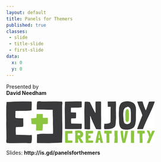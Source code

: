 ```yaml
---
layout: default
title: Panels for Themers
published: true
classes:
 - slide
 - title-slide
 - first-slide
data:
  x: 0
  y: 0
---
```

<p>Presented by<br />
<b>David Needham</b><br /></p>
<p><img width="400px" style="float:none;" src="/images/logo-huge-white.png" /></p>
<p>Slides: <b>http://is.gd/panelsforthemers</b></p>